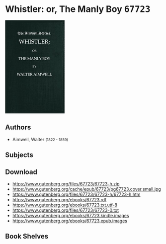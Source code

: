 # Whistler: or, The Manly Boy <kbd>67723</kbd>

![](./cover.medium.jpg "")

## Authors


 - Aimwell, Walter <small>(1822 - 1859)</small>

## Subjects



## Download


 - https://www.gutenberg.org/files/67723/67723-h.zip
 - https://www.gutenberg.org/cache/epub/67723/pg67723.cover.small.jpg
 - https://www.gutenberg.org/files/67723/67723-h/67723-h.htm
 - https://www.gutenberg.org/ebooks/67723.rdf
 - https://www.gutenberg.org/ebooks/67723.txt.utf-8
 - https://www.gutenberg.org/files/67723/67723-0.txt
 - https://www.gutenberg.org/ebooks/67723.kindle.images
 - https://www.gutenberg.org/ebooks/67723.epub.images

## Book Shelves


